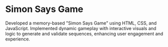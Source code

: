 # Simon Says Game
Developed a memory-based "Simon Says Game" using HTML, CSS, and JavaScript.  Implemented dynamic gameplay with interactive visuals and logic to generate and validate sequences, enhancing user engagement and experience.